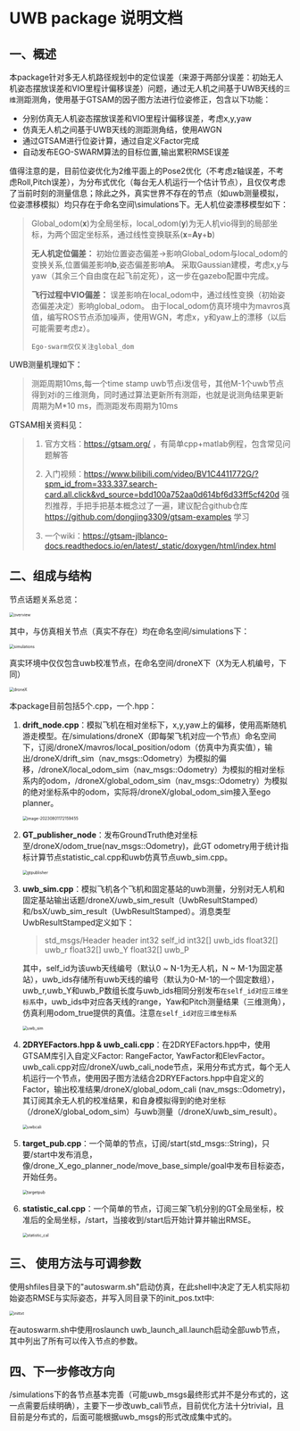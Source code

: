 # UWB package 说明文档
## 一、概述
本package针对多无人机路径规划中的定位误差（来源于两部分误差：初始无人机姿态摆放误差和VIO里程计偏移误差）问题，通过无人机之间基于UWB天线的``三维``测距测角，使用基于GTSAM的因子图方法进行位姿修正，包含以下功能：
* 分别仿真无人机姿态摆放误差和VIO里程计偏移误差，考虑x,y,yaw
* 仿真无人机之间基于UWB天线的测距测角结，使用AWGN
* 通过GTSAM进行位姿计算，通过自定义Factor完成
* 自动发布EGO-SWARM算法的目标位置,输出累积RMSE误差


值得注意的是，目前位姿优化为2维平面上的Pose2优化（不考虑z轴误差，不考虑Roll,Pitch误差），为分布式优化（每台无人机运行一个估计节点），且仅仅考虑了当前时刻的测量信息；除此之外，真实世界不存在的节点（如uwb测量模拟，位姿漂移模拟）均只存在于命名空间\simulations下。无人机位姿漂移模型如下：
> Global_odom(𝐱)为全局坐标，local_odom(𝐲)为无人机vio得到的局部坐标，为两个固定坐标系，通过线性变换联系(𝐱=𝐀𝐲+𝐛)
> 
> **无人机定位偏差：** 
初始位置姿态偏差->影响Global_odom与local_odom的变换关系,位置偏差影响𝐛,姿态偏差影响𝐀。 
采取Gaussian建模，考虑x,y与yaw（其余三个自由度在起飞前定死），这一步在gazebo配置中完成。 
> 
> **飞行过程中VIO偏差：**
误差影响在local_odom中，通过线性变换（初始姿态偏差决定）影响global_odom。 
由于local_odom仿真环境中为mavros真值，编写ROS节点添加噪声，使用WGN，考虑x，y和yaw上的漂移（以后可能需要考虑z）。 
> 
> ``Ego-swarm仅仅关注global_dom ``

UWB测量机理如下：

> 测距周期10ms,每一个time stamp uwb节点i发信号，其他M-1个uwb节点得到对i的三维测角，同时通过算法更新所有测距，也就是说测角结果更新周期为M*10 ms，而测距发布周期为10ms

GTSAM相关资料见：

> 1. 官方文档：https://gtsam.org/ ，有简单cpp+matlab例程，包含常见问题解答
> 
> 2. 入门视频：https://www.bilibili.com/video/BV1C4411772G/?spm_id_from=333.337.search-card.all.click&vd_source=bdd100a752aa0d614bf6d33ff5cf420d 强烈推荐，手把手把基本概念过了一遍，建议配合github仓库 https://github.com/dongjing3309/gtsam-examples 学习
> 
> 3. 一个wiki：https://gtsam-jlblanco-docs.readthedocs.io/en/latest/_static/doxygen/html/index.html

## 二、组成与结构

节点话题关系总览：

<img src=".\graphs\overview.png" alt="overview" style="zoom: 50%;" />

其中，与仿真相关节点（真实不存在）均在命名空间/simulations下：

<img src=".\graphs\simulations.png" alt="simulations" style="zoom:50%;" />

真实环境中仅仅包含uwb校准节点，在命名空间/droneX下（X为无人机编号，下同）

<img src=".\graphs\droneX.png" alt="droneX" style="zoom:50%;" />

本package目前包括5个.cpp，一个.hpp：


1. **drift_node.cpp**：模拟飞机在相对坐标下，x,y,yaw上的偏移，使用高斯随机游走模型。在/simulations/droneX（即每架飞机对应一个节点）命名空间下，订阅/droneX/mavros/local_position/odom（仿真中为真实值），输出/droneX/drift_sim（nav_msgs::Odometry）为模拟的偏移，/droneX/local_odom_sim（nav_msgs::Odometry）为模拟的相对坐标系内的odom，/droneX/global_odom_sim（nav_msgs::Odometry）为模拟的绝对坐标系中的odom，实际将/droneX/global_odom_sim接入至ego planner。

   <img src=".\graphs\driftnode.png" alt="image-20230801172159455" style="zoom:50%;" />

1. **GT_publisher_node**：发布GroundTruth绝对坐标至/droneX/odom_true(nav_msgs::Odometry)，此GT odometry用于统计指标计算节点statistic_cal.cpp和uwb仿真节点uwb_sim.cpp。

   <img src=".\graphs\gtpublisher.png" alt="gtpublisher" style="zoom:50%;" />

1. **uwb_sim.cpp**：模拟飞机各个飞机和固定基站的uwb测量，分别对无人机和固定基站输出话题/droneX/uwb_sim_result（UwbResultStamped）和/bsX/uwb_sim_result（UwbResultStamped）。消息类型UwbResultStamped定义如下：

   > std_msgs/Header header
   > int32 self_id
   > int32[] uwb_ids
   > float32[] uwb_r
   > float32[] uwb_Y
   > float32[] uwb_P

   其中，self_id为该uwb天线编号（默认0 ~ N-1为无人机，N ~ M-1为固定基站），uwb_ids存储所有uwb天线的编号（默认为0-M-1的一个固定数组），uwb_r,uwb_Y和uwb_P数组长度与uwb_ids相同分别发布``在self_id对应三维坐标系``中，uwb_ids中对应各天线的range，Yaw和Pitch测量结果（三维测角），仿真利用odom_true提供的真值。注意``在self_id对应三维坐标系``

   <img src=".\graphs\uwb_sim.png" alt="uwb_sim" style="zoom:50%;" />

1. **2DRYEFactors.hpp & uwb_cali.cpp**：在2DRYEFactors.hpp中，使用GTSAM库引入自定义Factor: RangeFactor, YawFactor和ElevFactor。uwb_cali.cpp对应/droneX/uwb_cali_node节点，采用分布式方式，每个无人机运行一个节点，使用因子图方法结合2DRYEFactors.hpp中自定义的Factor，输出校准结果/droneX/global_odom_cali (nav_msgs::Odometry)，其订阅其余无人机的校准结果，和自身模拟得到的绝对坐标（/droneX/global_odom_sim）与uwb测量（/droneX/uwb_sim_result）。

   <img src=".\graphs\uwbcali.png" alt="uwbcali" style="zoom:50%;" />

1. **target_pub.cpp**：一个简单的节点，订阅/start(std_msgs::String)，只要/start中发布消息，像/drone_X_ego_planner_node/move_base_simple/goal中发布目标姿态，开始任务。

   <img src=".\graphs\targetpub.png" alt="targetpub" style="zoom:50%;" />

1. **statistic_cal.cpp**：一个简单的节点，订阅三架飞机分别的GT全局坐标，校准后的全局坐标，/start，当接收到/start后开始计算并输出RMSE。

   <img src=".\graphs\statistic_cal.png" alt="statistic_cal" style="zoom:50%;" />

## 三、 使用方法与可调参数

使用shfiles目录下的"autoswarm.sh"启动仿真，在此shell中决定了无人机实际初始姿态RMSE与实际姿态，并写入同目录下的init_pos.txt中:

<img src=".\graphs\inittxt.png" alt="inittxt" style="zoom:50%;" />

在autoswarm.sh中使用roslaunch uwb_launch_all.launch启动全部uwb节点，其中列出了所有可以传入节点的参数。

## 四、下一步修改方向

/simulations下的各节点基本完善（可能uwb_msgs最终形式并不是分布式的，这一点需要后续明确），主要下一步改uwb_cali节点，目前优化方法十分trivial，且目前是分布式的，后面可能根据uwb_msgs的形式改成集中式的。
